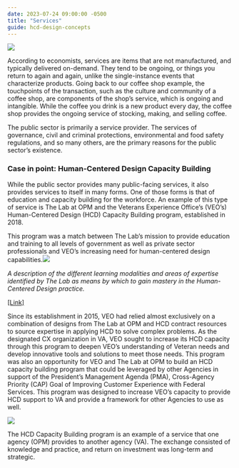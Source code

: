```yaml
---
date: 2023-07-24 09:00:00 -0500
title: "Services"
guide: hcd-design-concepts
---
```


[![](https://lh5.googleusercontent.com/y2iRh8n8EfozpWTLIAUu11ukfr0pJ8O0x0XAhWkOJenSmqkk-wsUUzlfscV9iyRJrrSxhIASO92fo7be_Nq0uVXyECkhkUppmuV0Vj8_IEEqwTV4imoPXP-P46WFEyCPInQ1AW2R4Yl6-nykYKe-EGCuOO-JN9VmVcoQBhI0MWVaxZK0vTAq2LL-PHyVTw)](https://the-lab-at-opm.github.io/website/assets/img/lab/hcd-guide/design/coffee_as_service.svg)

According to economists, services are items that are not manufactured, and typically delivered on-demand. They tend to be ongoing, or things you return to again and again, unlike the single-instance events that characterize products. Going back to our coffee shop example, the touchpoints of the transaction, such as the culture and community of a coffee shop, are components of the shop’s service, which is ongoing and intangible. While the coffee you drink is a new product every day, the coffee shop provides the ongoing service of stocking, making, and selling coffee.

The public sector is primarily a service provider. The services of governance, civil and criminal protections, environmental and food safety regulations, and so many others, are the primary reasons for the public sector’s existence.


### Case in point: Human-Centered Design Capacity Building

While the public sector provides many public-facing services, it also provides services to itself in many forms. One of those forms is that of education and capacity building for the workforce. An example of this type of service is The Lab at OPM and the Veterans Experience Office’s (VEO’s) Human-Centered Design (HCD) Capacity Building program, established in 2018.

This program was a match between The Lab’s mission to provide education and training to all levels of government as well as private sector professionals and VEO’s increasing need for human-centered design capabilities.![](https://lh5.googleusercontent.com/dvMPZKWOVEPAkAy7WE5X8gjArf3R2ib4e-XZYuXoiUKzUpd--HC7fzZ4QsRA2glVW02vcLQh-Jk077uWIisSNHAmeBr5L6LGJd3LQjFA6u8eDgpUh8j3d4E7l08jaNN_2ZXZBsQGJI11UgkBJUcpf5RtUDHTka8z0zdsLrZ5Bt3RNyrVYnpZdVtawfHpGA)

_A description of the different learning modalities and areas of expertise identified by The Lab as means by which to gain mastery in the Human-Centered Design practice._

[\[Link\]](https://the-lab-at-opm.github.io/website/assets/img/lab/hcd-guide/design/design_learning_spectrum.svg)

Since its establishment in 2015, VEO had relied almost exclusively on a combination of designs from The Lab at OPM and HCD contract resources to source expertise in applying HCD to solve complex problems. As the designated CX organization in VA, VEO sought to increase its HCD capacity through this program to deepen VEO’s understanding of Veteran needs and develop innovative tools and solutions to meet those needs. This program was also an opportunity for VEO and The Lab at OPM to build an HCD capacity building program that could be leveraged by other Agencies in support of the President’s Management Agenda (PMA), Cross-Agency Priority (CAP) Goal of Improving Customer Experience with Federal Services. This program was designed to increase VEO’s capacity to provide HCD support to VA and provide a framework for other Agencies to use as well.

[![](https://lh5.googleusercontent.com/X1luLq2DHXBB1X6MebZyS6cx_LabHJQKs0vgzhBR1ByTustIECNKjmWkFm2xMgzXkUgWiK3J_aF_pTIh_3sIAHkf_9-60C6HrP8tnRATJa-CVDbjLNRytw5EWac0cOdZuGrJUyOAMHie1ffLlyIC38PtWUzv1SfBQMDzq7iHaOy8NsA7qfRXQ5e88fAtAw)](https://the-lab-at-opm.github.io/website/assets/img/lab/hcd-guide/design/knowledge_transfer.gif)

The HCD Capacity Building program is an example of a service that one agency (OPM) provides to another agency (VA). The exchange consisted of knowledge and practice, and return on investment was long-term and strategic.
